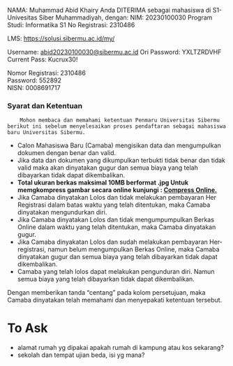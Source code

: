 NAMA: Muhammad Abid Khairy
Anda DITERIMA sebagai mahasiswa di S1-Univesitas Siber Muhammadiyah, dengan:
NIM: 20230100030
Program Studi: Informatika S1
No Registrasi: 2310486

LMS: https://solusi.sibermu.ac.id/my/

Username: abid20230100030@sibermu.ac.id
Ori Password: YXLTZRDVHF
Current Pass: Kucrux30!

Nomor Registrasi: 2310486  
Password: 552892  
NISN: 0008691717  

### Syarat dan Ketentuan  

		Mohon membaca dan memahami ketentuan Penmaru Universitas Sibermu berikut ini sebelum menyelesaikan proses pendaftaran sebagai mahasiswa baru Universitas Sibermu.  

- Calon Mahasiswa Baru (Camaba) mengisikan data dan mengumpulkan dokumen dengan benar dan valid.  
- Jika data dan dokumen yang dikumpulkan terbukti tidak benar dan tidak valid maka akan dinyatakan gugur dan semua biaya yang telah dibayarkan tidak dapat dikembalikan.  
- **Total ukuran berkas maksimal 10MB berformat .jpg Untuk memgkompress gambar secara online kunjungi : [Compress Online.](https://imagecompressor.11zon.com/en/compress-jpg/ "https://imagecompressor.11zon.com/en/compress-jpg/")**  
- Jika Camaba dinyatakan Lolos dan tidak melakukan pembayaran Her Registrasi dalam batas waktu yang telah ditentukan, maka Camaba dinyatakan mengundurkan diri.  
- Jika Camaba dinyatakan Lolos dan tidak mengumpumpulkan Berkas Online dalam waktu yang telah ditentukan, maka Camaba dinyatakan gugur.  
- Jika Camaba dinyakatan Lolos dan sudah melakukan pembayaran Her-registrasi, namun belum mengumpulkan Berkas Online, maka Camaba dinyatakan gugur dan semua biaya yang telah dibayarkan tidak dapat dikembalikan.  
- Camaba yang telah lolos dapat melakukan pengunduran diri. Namun semua biaya yang telah dibayarkan tidak dapat dikembalikan.  

Dengan memberikan tanda “centang” pada kolom persetujuan, maka Camaba dinyatakan telah memahami dan menyepakati ketentuan tersebut.  

# To Ask  

- alamat rumah yg dipakai apakah rumah di kampung atau kos sekarang?  
- sekolah dan tempat ujian beda, isi yg mana?